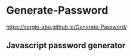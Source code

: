 # Generate-Password
https://sergio-abu.github.io/Generate-Password/
## Javascript password generator
